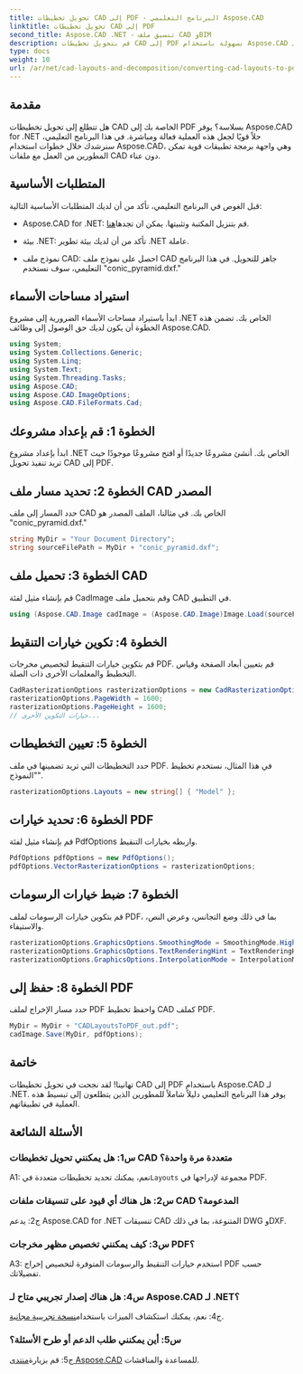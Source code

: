 ```yaml
---
title: تحويل تخطيطات CAD إلى PDF - البرنامج التعليمي Aspose.CAD
linktitle: تحويل تخطيطات CAD إلى PDF
second_title: Aspose.CAD .NET - تنسيق ملف CAD وBIM
description: قم بتحويل تخطيطات CAD إلى PDF بسهولة باستخدام Aspose.CAD لـ .NET. اتبع دليلنا خطوة بخطوة للتكامل السلس.
type: docs
weight: 10
url: /ar/net/cad-layouts-and-decomposition/converting-cad-layouts-to-pdf/
---
```

## مقدمة

هل تتطلع إلى تحويل تخطيطات CAD الخاصة بك إلى PDF بسلاسة؟ يوفر Aspose.CAD for .NET حلاً قويًا لجعل هذه العملية فعالة ومباشرة. في هذا البرنامج التعليمي، سنرشدك خلال خطوات استخدام Aspose.CAD، وهي واجهة برمجة تطبيقات قوية تمكن المطورين من العمل مع ملفات CAD دون عناء.

## المتطلبات الأساسية

قبل الغوص في البرنامج التعليمي، تأكد من أن لديك المتطلبات الأساسية التالية:

-  Aspose.CAD for .NET: قم بتنزيل المكتبة وتثبيتها. يمكن ان تجدها[هنا](https://releases.aspose.com/cad/net/).

- بيئة .NET: تأكد من أن لديك بيئة تطوير .NET عاملة.

- نموذج ملف CAD: احصل على نموذج ملف CAD جاهز للتحويل. في هذا البرنامج التعليمي، سوف نستخدم "conic_pyramid.dxf."

## استيراد مساحات الأسماء

ابدأ باستيراد مساحات الأسماء الضرورية إلى مشروع .NET الخاص بك. تضمن هذه الخطوة أن يكون لديك حق الوصول إلى وظائف Aspose.CAD.

```csharp
using System;
using System.Collections.Generic;
using System.Linq;
using System.Text;
using System.Threading.Tasks;
using Aspose.CAD;
using Aspose.CAD.ImageOptions;
using Aspose.CAD.FileFormats.Cad;
```

## الخطوة 1: قم بإعداد مشروعك

ابدأ بإعداد مشروع .NET الخاص بك. أنشئ مشروعًا جديدًا أو افتح مشروعًا موجودًا حيث تريد تنفيذ تحويل CAD إلى PDF.

## الخطوة 2: تحديد مسار ملف CAD المصدر

حدد المسار إلى ملف CAD الخاص بك. في مثالنا، الملف المصدر هو "conic_pyramid.dxf."

```csharp
string MyDir = "Your Document Directory";
string sourceFilePath = MyDir + "conic_pyramid.dxf";
```

## الخطوة 3: تحميل ملف CAD

قم بإنشاء مثيل لفئة CadImage وقم بتحميل ملف CAD في التطبيق.

```csharp
using (Aspose.CAD.Image cadImage = (Aspose.CAD.Image)Image.Load(sourceFilePath))
```

## الخطوة 4: تكوين خيارات التنقيط

قم بتكوين خيارات التنقيط لتخصيص مخرجات PDF. قم بتعيين أبعاد الصفحة وقياس التخطيط والمعلمات الأخرى ذات الصلة.

```csharp
CadRasterizationOptions rasterizationOptions = new CadRasterizationOptions();
rasterizationOptions.PageWidth = 1600;
rasterizationOptions.PageHeight = 1600;
// خيارات التكوين الأخرى...
```

## الخطوة 5: تعيين التخطيطات

حدد التخطيطات التي تريد تضمينها في ملف PDF. في هذا المثال، نستخدم تخطيط "النموذج".

```csharp
rasterizationOptions.Layouts = new string[] { "Model" };
```

## الخطوة 6: تحديد خيارات PDF

قم بإنشاء مثيل لفئة PdfOptions واربطه بخيارات التنقيط.

```csharp
PdfOptions pdfOptions = new PdfOptions();
pdfOptions.VectorRasterizationOptions = rasterizationOptions;
```

## الخطوة 7: ضبط خيارات الرسومات

قم بتكوين خيارات الرسومات لملف PDF، بما في ذلك وضع التجانس، وعرض النص، والاستيفاء.

```csharp
rasterizationOptions.GraphicsOptions.SmoothingMode = SmoothingMode.HighQuality;
rasterizationOptions.GraphicsOptions.TextRenderingHint = TextRenderingHint.AntiAliasGridFit;
rasterizationOptions.GraphicsOptions.InterpolationMode = InterpolationMode.HighQualityBicubic;
```

## الخطوة 8: حفظ إلى PDF

حدد مسار الإخراج لملف PDF واحفظ تخطيط CAD كملف PDF.

```csharp
MyDir = MyDir + "CADLayoutsToPDF_out.pdf";
cadImage.Save(MyDir, pdfOptions);
```

## خاتمة

تهانينا! لقد نجحت في تحويل تخطيطات CAD إلى PDF باستخدام Aspose.CAD لـ .NET. يوفر هذا البرنامج التعليمي دليلاً شاملاً للمطورين الذين يتطلعون إلى تبسيط هذه العملية في تطبيقاتهم.

## الأسئلة الشائعة

### س1: هل يمكنني تحويل تخطيطات CAD متعددة مرة واحدة؟

 A1: نعم، يمكنك تحديد تخطيطات متعددة في`Layouts` مجموعة لإدراجها في PDF.

### س2: هل هناك أي قيود على تنسيقات ملفات CAD المدعومة؟

ج2: يدعم Aspose.CAD for .NET تنسيقات CAD المتنوعة، بما في ذلك DWG وDXF.

### س3: كيف يمكنني تخصيص مظهر مخرجات PDF؟

A3: استخدم خيارات التنقيط والرسومات المتوفرة لتخصيص إخراج PDF حسب تفضيلاتك.

### س4: هل هناك إصدار تجريبي متاح لـ Aspose.CAD لـ .NET؟

 ج4: نعم، يمكنك استكشاف الميزات باستخدام[نسخة تجريبية مجانية](https://releases.aspose.com/).

### س5: أين يمكنني طلب الدعم أو طرح الأسئلة؟

ج5: قم بزيارة[منتدى Aspose.CAD](https://forum.aspose.com/c/cad/19) للمساعدة والمناقشات.